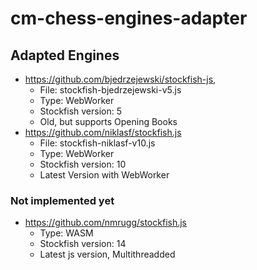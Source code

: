 # cm-chess-engines-adapter

## Adapted Engines

- https://github.com/bjedrzejewski/stockfish-js, 
  - File: stockfish-bjedrzejewski-v5.js
  - Type: WebWorker
  - Stockfish version: 5 
  - Old, but supports Opening Books
- https://github.com/niklasf/stockfish.js
  - File: stockfish-niklasf-v10.js
  - Type: WebWorker
  - Stockfish version: 10
  - Latest Version with WebWorker


### Not implemented yet
- https://github.com/nmrugg/stockfish.js
  - Type: WASM
  - Stockfish version: 14
  - Latest js version, Multithreadded
